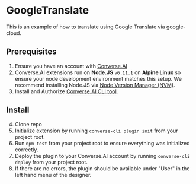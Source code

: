 # GoogleTranslate
This is an example of how to translate using Google Translate via google-cloud.

## Prerequisites
1. Ensure you have an account with [Converse.AI](http://www.converse.ai/)
2. Converse.AI extensions run on **Node.JS** `v6.11.1` on **Alpine Linux** so ensure your node development environment matches this setup. We recommend installing Node.JS via [Node Version Manager (NVM)](https://github.com/creationix/nvm).
3. Install and Authorize [Converse.AI CLI tool](https://dash.readme.io/project/converseai/v2/docs/converse-ai-cli).

## Install
4. Clone repo
5. Initialize extension by running `converse-cli plugin init` from your project root.
6. Run `npm test` from your project root to ensure everything was initialized correctly.
7. Deploy the plugin to your Converse.AI account by running `converse-cli deploy` from your project root.
8. If there are no errors, the plugin should be available under "User" in the left hand menu of the designer.
